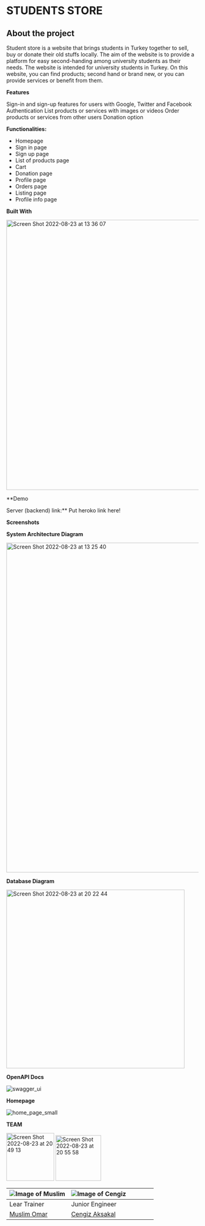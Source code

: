 # STUDENTS STORE

## About the project

Student store is a website that brings students in Turkey together to sell, buy or donate their old stuffs locally. The aim of the website is to provide a platform for easy second-handing among university students as their needs. The website is intended for university students in Turkey. On this website, you can find products; second hand or brand new, or you can provide services or benefit from them.

**Features**

Sign-in and sign-up features for users with Google, Twitter and Facebook Authentication
List products or services with images or videos
Order products or services from other users 
Donation option

**Functionalities:**

- Homepage
- Sign in page 
- Sign up page
- List of products page
- Cart
- Donation page
- Profile page
- Orders page
- Listing page
- Profile info page


**Built With**

<img width="706" alt="Screen Shot 2022-08-23 at 13 36 07" src="https://user-images.githubusercontent.com/89161696/186137406-12be4103-9ca5-401d-b030-08e1ae7dea2d.png">

**Demo

Server (backend) link:** Put heroko link here!


**Screenshots**

**System Architecture Diagram**

<img width="862" alt="Screen Shot 2022-08-23 at 13 25 40" src="https://user-images.githubusercontent.com/89161696/186135353-1fc4bb8e-50fc-4fd3-a56a-5748e16386ce.png">

**Database Diagram**

<img width="467" alt="Screen Shot 2022-08-23 at 20 22 44" src="https://user-images.githubusercontent.com/89161696/186224371-0105984e-18f9-4e2f-a571-66418712bc37.png">

**OpenAPI Docs**

![swagger_ui](https://user-images.githubusercontent.com/89161696/186225450-9805d45b-701a-4df9-ae70-93ef78faca79.PNG)

**Homepage**

![home_page_small](https://user-images.githubusercontent.com/89161696/186228219-c3639c60-018e-474f-bdb8-6500276a0021.png)

**TEAM**



<img width="125" alt="Screen Shot 2022-08-23 at 20 49 13" src="https://user-images.githubusercontent.com/89161696/186229175-5f866b7f-a35a-4664-8431-c7dba8530cdc.png">
<img width="119" alt="Screen Shot 2022-08-23 at 20 55 58" src="https://user-images.githubusercontent.com/89161696/186230426-883aec9e-6b25-4a6c-8a9f-66ad7f3a5bed.png">


| ![Image of Muslim](https://user-images.githubusercontent.com/89161696/186229175-5f866b7f-a35a-4664-8431-c7dba8530cdc.png) 	| ![Image of Cengiz](https://user-images.githubusercontent.com/89161696/186230426-883aec9e-6b25-4a6c-8a9f-66ad7f3a5bed.png) 	|   	|   	|   	|   	|
|---------------------------------------------------------------------------------------------------------------------------	|---------------------------------------------------------------------------------------------------------------------------	|---	|---	|---	|---	|
| Lear Trainer                                                                                                              	| Junior Engineer                                                                                                           	|   	|   	|   	|   	|
| [Muslim Omar ]( https://github.com/muslimomar )                                                                           	| [Cengiz Aksakal ]( https://github.com/cbaksakal )                                                                         	|   	|   	|   	|   	|
